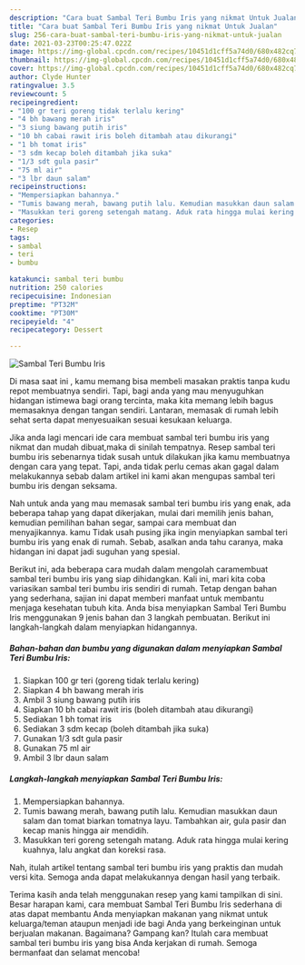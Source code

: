 ```yaml
---
description: "Cara buat Sambal Teri Bumbu Iris yang nikmat Untuk Jualan"
title: "Cara buat Sambal Teri Bumbu Iris yang nikmat Untuk Jualan"
slug: 256-cara-buat-sambal-teri-bumbu-iris-yang-nikmat-untuk-jualan
date: 2021-03-23T00:25:47.022Z
image: https://img-global.cpcdn.com/recipes/10451d1cff5a74d0/680x482cq70/sambal-teri-bumbu-iris-foto-resep-utama.jpg
thumbnail: https://img-global.cpcdn.com/recipes/10451d1cff5a74d0/680x482cq70/sambal-teri-bumbu-iris-foto-resep-utama.jpg
cover: https://img-global.cpcdn.com/recipes/10451d1cff5a74d0/680x482cq70/sambal-teri-bumbu-iris-foto-resep-utama.jpg
author: Clyde Hunter
ratingvalue: 3.5
reviewcount: 5
recipeingredient:
- "100 gr teri goreng tidak terlalu kering"
- "4 bh bawang merah iris"
- "3 siung bawang putih iris"
- "10 bh cabai rawit iris boleh ditambah atau dikurangi"
- "1 bh tomat iris"
- "3 sdm kecap boleh ditambah jika suka"
- "1/3 sdt gula pasir"
- "75 ml air"
- "3 lbr daun salam"
recipeinstructions:
- "Mempersiapkan bahannya."
- "Tumis bawang merah, bawang putih lalu. Kemudian masukkan daun salam dan tomat biarkan tomatnya layu. Tambahkan air, gula pasir dan kecap manis hingga air mendidih."
- "Masukkan teri goreng setengah matang. Aduk rata hingga mulai kering kuahnya, lalu angkat dan koreksi rasa."
categories:
- Resep
tags:
- sambal
- teri
- bumbu

katakunci: sambal teri bumbu 
nutrition: 250 calories
recipecuisine: Indonesian
preptime: "PT32M"
cooktime: "PT30M"
recipeyield: "4"
recipecategory: Dessert

---
```



![Sambal Teri Bumbu Iris](https://img-global.cpcdn.com/recipes/10451d1cff5a74d0/680x482cq70/sambal-teri-bumbu-iris-foto-resep-utama.jpg)

Di masa  saat ini , kamu memang bisa membeli masakan praktis tanpa kudu repot membuatnya sendiri. Tapi, bagi anda yang mau menyuguhkan hidangan istimewa bagi orang tercinta, maka kita memang lebih bagus memasaknya dengan tangan sendiri. Lantaran, memasak di rumah lebih sehat serta dapat menyesuaikan sesuai kesukaan keluarga.

Jika anda lagi mencari ide cara membuat sambal teri bumbu iris yang nikmat dan mudah dibuat,maka di sinilah tempatnya. Resep sambal teri bumbu iris  sebenarnya tidak susah untuk dilakukan jika kamu membuatnya dengan cara yang tepat. Tapi, anda tidak perlu cemas akan gagal dalam melakukannya 
sebab dalam artikel ini kami akan mengupas sambal teri bumbu iris dengan seksama.  



Nah untuk anda yang mau memasak sambal teri bumbu iris yang enak, ada beberapa tahap yang dapat dikerjakan, mulai dari memilih jenis bahan, kemudian pemilihan bahan segar, sampai cara membuat dan menyajikannya. kamu Tidak usah pusing jika ingin menyiapkan sambal teri bumbu iris yang enak di rumah. Sebab, asalkan anda  tahu caranya, maka hidangan ini dapat jadi suguhan yang spesial.

Berikut ini, ada beberapa cara mudah dalam mengolah caramembuat sambal teri bumbu iris yang siap dihidangkan. Kali ini, mari kita coba variasikan sambal teri bumbu iris sendiri di rumah. Tetap dengan bahan yang sederhana, sajian ini dapat memberi manfaat untuk membantu menjaga kesehatan tubuh kita. Anda bisa menyiapkan Sambal Teri Bumbu Iris menggunakan 9 jenis bahan dan 3 langkah pembuatan. Berikut ini langkah-langkah dalam menyiapkan hidangannya.

<!--inarticleads1-->

##### Bahan-bahan dan bumbu yang digunakan dalam menyiapkan Sambal Teri Bumbu Iris:

1. Siapkan 100 gr teri (goreng tidak terlalu kering)
1. Siapkan 4 bh bawang merah iris
1. Ambil 3 siung bawang putih iris
1. Siapkan 10 bh cabai rawit iris (boleh ditambah atau dikurangi)
1. Sediakan 1 bh tomat iris
1. Sediakan 3 sdm kecap (boleh ditambah jika suka)
1. Gunakan 1/3 sdt gula pasir
1. Gunakan 75 ml air
1. Ambil 3 lbr daun salam




<!--inarticleads2-->

##### Langkah-langkah menyiapkan Sambal Teri Bumbu Iris:

1. Mempersiapkan bahannya.
1. Tumis bawang merah, bawang putih lalu. Kemudian masukkan daun salam dan tomat biarkan tomatnya layu. Tambahkan air, gula pasir dan kecap manis hingga air mendidih.
1. Masukkan teri goreng setengah matang. Aduk rata hingga mulai kering kuahnya, lalu angkat dan koreksi rasa.




Nah, itulah artikel tentang  sambal teri bumbu iris  yang praktis dan mudah versi kita. Semoga anda dapat melakukannya dengan hasil yang terbaik. 

Terima kasih anda telah menggunakan resep yang kami tampilkan di sini. Besar harapan kami, cara membuat  Sambal Teri Bumbu Iris sederhana di atas dapat membantu Anda menyiapkan makanan yang nikmat untuk keluarga/teman ataupun menjadi ide bagi Anda yang berkeinginan untuk berjualan makanan. Bagaimana? Gampang kan? Itulah cara membuat sambal teri bumbu iris yang bisa Anda kerjakan di rumah. Semoga bermanfaat dan selamat mencoba!

